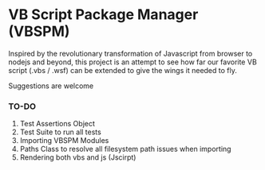# VB Script Package Manager (VBSPM)

Inspired by the revolutionary transformation of Javascript from browser to nodejs and beyond, this project is an attempt to see how far our favorite VB script (.vbs / .wsf) can be extended to give the wings it needed to fly. 

Suggestions are welcome

### TO-DO
1. Test Assertions Object
2. Test Suite to run all tests
3. Importing VBSPM Modules
4. Paths Class to resolve all filesystem path issues when importing
5. Rendering both vbs and js (Jscirpt)